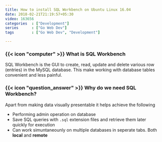 ```yaml
---
title: How to install SQL Workbench on Ubuntu Linux 16.04
date: 2018-02-21T21:19:57+05:30
video: 163656
categories  : ["Development"]
series      : ["Go Web Dev"]
tags        : ["Go Web Dev", "Development"]

---
```


### {{< icon "computer" >}} What is SQL Workbench
SQL Workbench is the GUI to create, read, update and delete various row (entries) in the
MySQL database. This make working with database tables convenient and less painful.

### {{< icon "question_answer" >}} Why do we need SQL Workbench?
Apart from making data visually presentable it helps achieve the following

- Performing admin operation on database
- Save SQL queries with `.sql` extension files and retrieve them later quickly for execution
- Can work simuntaneounly on  multiple databases in seperate tabs. Both **local** and **remote**  
